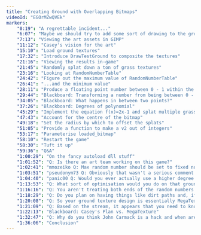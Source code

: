 ```yaml
---
title: "Creating Ground with Overlapping Bitmaps"
videoId: "EGOrMZwQVEk"
markers:
    "0:19": "A regrettable incident..."
    "6:07": "Maybe we should try to add some sort of drawing to the ground"
    "7:13": "Viewing the art assets in GIMP"
    "11:12": "Casey's vision for the art"
    "15:10": "Load ground textures"
    "17:32": "Introduce DrawTestGround to composite the textures"
    "21:16": "Viewing the results in-game"
    "21:45": "Randomly splat down a ton of grass textures"
    "23:16": "Looking at RandomNumberTable"
    "24:42": "Figure out the maximum value of RandomNumberTable"
    "26:41": "...and the minimum value"
    "28:11": "Produce a floating point number between 0 - 1 within the range of RandomNumberTable"
    "29:44": "Blackboard: Transforming a number from being between 0 - 1 to between -1 - 1"
    "34:05": "Blackboard: What happens in between two points?"
    "37:26": "Blackboard: Degrees of polynomial"
    "45:29": "Implement the equation f(x)=2x-1 and splat multiple grass textures"
    "47:43": "Account for the centre of the bitmap"
    "49:18": "Set the radius by which to offset the splats"
    "51:05": "Provide a function to make a v2 out of integers"
    "53:17": "Parameterise loaded_bitmap"
    "58:10": "Restart the game"
    "58:30": "Tuft it up"
    "59:36": "Q&A"
    "1:00:29": "On the fancy autoload dll stuff"
    "1:01:52": "Q: Is there an art team working on this game?"
    "1:02:41": "mmozeiko Q: Max random number should be set to fixed number 100000[...] because in episode 35 when you went to random.org you chose to generate random numbers from 0 up to that number"
    "1:03:51": "pseudonym73 Q: Obviously that wasn't a serious comment. But on-topic question: Do you want to mention tangents when designing curves?"
    "1:04:40": "panic00 Q: Would you ever actually use a higher degree polynomial interpolation? Aren't there better ways to make interpolating curves that are more stable?"
    "1:13:53": "Q: What sort of optimisation would you do on that ground stamping?"
    "1:16:16": "Q: You aren't treating both ends of the random numbers the same. With the current system you can get 1 but you will never get 0 because you are not considering the min..."
    "1:18:29": "Q: Do you plan on having things like dirt paths and, if so, would you draw them using splats and stamps?"
    "1:20:08": "Q: So your ground texture design is essentially MegaTexture?"
    "1:21:09": "Q: Based on the stream, it appears that you need to know math to do this type of activity. Is that correct?"
    "1:22:13": "Blackboard: Casey's Plan vs. MegaTexture"
    "1:32:47": "Q: Why do you think John Carmack is a hack and when are you going to say it to his face?"
    "1:36:06": "Conclusion"
---
```

